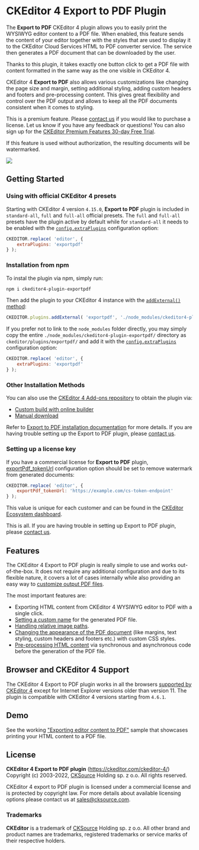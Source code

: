 # CKEditor 4 Export to PDF Plugin

The **Export to PDF** CKEditor 4 plugin allows you to easily print the WYSIWYG editor content to a PDF file. When enabled, this feature sends the content of your editor together with the styles that are used to display it to the CKEditor Cloud Services HTML to PDF converter service. The service then generates a PDF document that can be downloaded by the user.

Thanks to this plugin, it takes exactly one button click to get a PDF file with content formatted in the same way as the one visible in CKEditor 4.

CKEditor 4 **Export to PDF** also allows various customizations like changing the page size and margin, setting additional styling, adding custom headers and footers and pre-processing content. This gives great flexibility and control over the PDF output and allows to keep all the PDF documents consistent when it comes to styling.

This is a premium feature. Please [contact us](https://ckeditor.com/contact/) if you would like to purchase a license. Let us know if you have any feedback or questions! You can also sign up for the [CKEditor Premium Features 30-day Free Trial](https://orders.ckeditor.com/trial/premium-features).

If this feature is used without authorization, the resulting documents will be watermarked.

![](https://c.cksource.com/a/1/img/npm/ckeditor4-pdf-export.gif)

## Getting Started

### Using with official CKEditor 4 presets

Starting with CKEditor 4 version `4.15.0`, **Export to PDF** plugin is included in `standard-all`, `full` and `full-all` official presets. The `full` and `full-all` presets have the plugin active by default while for `standard-all` it needs to be enabled with the [`config.extraPlugins`](https://ckeditor.com/docs/ckeditor4/latest/api/CKEDITOR_config.html#cfg-extraPlugins) configuration option:

```js
CKEDITOR.replace( 'editor', {
    extraPlugins: 'exportpdf'
} );
```

### Installation from npm

To instal the plugin via npm, simply run:

```bash
npm i ckeditor4-plugin-exportpdf
```

Then add the plugin to your CKEditor 4 instance with the [`addExternal()` method](https://ckeditor.com/docs/ckeditor4/latest/api/CKEDITOR_plugins.html#method-addExternal):

```js
CKEDITOR.plugins.addExternal( 'exportpdf', './node_modules/ckeditor4-plugin-exportpdf/' );
```

If you prefer not to link to the `node_modules` folder directly, you may simply copy the entire `./node_modules/ckeditor4-plugin-exportpdf/` directory as `ckeditor/plugins/exportpdf/` and add it with the [`config.extraPlugins`](https://ckeditor.com/docs/ckeditor4/latest/api/CKEDITOR_config.html#cfg-extraPlugins) configuration option:

```js
CKEDITOR.replace( 'editor', {
    extraPlugins: 'exportpdf'
} );
```

### Other Installation Methods

You can also use the [CKEditor 4 Add-ons repository](https://ckeditor.com/cke4/addons/plugins/all) to obtain the plugin via:

* [Custom build with online builder](https://ckeditor.com/cke4/builder)
* [Manual download](https://ckeditor.com/cke4/addon/exportpdf)

Refer to [Export to PDF installation documentation](https://ckeditor.com/docs/ckeditor4/latest/features/exporttopdf.html#installation) for more details. If you are having trouble setting up the Export to PDF plugin, please [contact us](https://ckeditor.com/contact/).

### Setting up a license key

If you have a commercial license for **Export to PDF** plugin, [exportPdf_tokenUrl](https://ckeditor.com/docs/ckeditor4/latest/api/CKEDITOR_config.html#cfg-exportPdf_tokenUrl) configuration option should be set to remove watermark from generated documents:

```js
CKEDITOR.replace( 'editor', {
	exportPdf_tokenUrl: 'https://example.com/cs-token-endpoint'
} );
```

This value is unique for each customer and can be found in the [CKEditor Ecosystem dashboard](https://dashboard.ckeditor.com).

This is all. If you are having trouble in setting up Export to PDF plugin, please [contact us](https://ckeditor.com/contact/).

## Features

The CKEditor 4 Export to PDF plugin is really simple to use and works out-of-the-box. It does not require any additional configuration and due to its flexible nature, it covers a lot of cases internally while also providing an easy way to [customize output PDF files](https://ckeditor.com/docs/ckeditor4/latest/features/exporttopdf.html#configuration).

The most important features are:

*   Exporting HTML content from CKEditor 4 WYSIWYG editor to PDF with a single click.
*   [Setting a custom name](https://ckeditor.com/docs/ckeditor4/latest/features/exporttopdf.html#setting-dynamic-file-name) for the generated PDF file.
*   [Handling relative image paths](https://ckeditor.com/docs/ckeditor4/latest/features/exporttopdf.html#relative-vs-absolute-urls).
*   [Changing the appearance of the PDF document](https://ckeditor.com/docs/ckeditor4/latest/features/exporttopdf.html#custom-css-rules) (like margins, text styling, custom headers and footers etc.) with custom CSS styles.
*   [Pre-processing HTML content](https://ckeditor.com/docs/ckeditor4/latest/features/exporttopdf.html#data-preprocessing) via synchronous and asynchronous code before the generation of the PDF file.

## Browser and CKEditor 4 Support

The CKEditor 4 Export to PDF plugin works in all the browsers [supported by CKEditor 4](https://ckeditor.com/docs/ckeditor4/latest/guide/dev_browsers.html) except for Internet Explorer versions older than version 11. The plugin is compatible with CKEditor 4 versions starting from `4.6.1`.

## Demo

See the working ["Exporting editor content to PDF"](https://ckeditor.com/docs/ckeditor4/latest/examples/exporttopdf.html) sample that showcases printing your HTML content to a PDF file.

## License

**CKEditor 4 Export to PDF plugin** (https://ckeditor.com/ckeditor-4/)<br>
Copyright (c) 2003-2022, [CKSource](http://cksource.com) Holding sp. z o.o. All rights reserved.

CKEditor 4 export to PDF plugin is licensed under a commercial license and is protected by copyright law.
For more details about available licensing options please contact us at sales@cksource.com.

### Trademarks

**CKEditor** is a trademark of [CKSource](http://cksource.com) Holding sp. z o.o. All other brand and product names are trademarks, registered trademarks or service marks of their respective holders.
